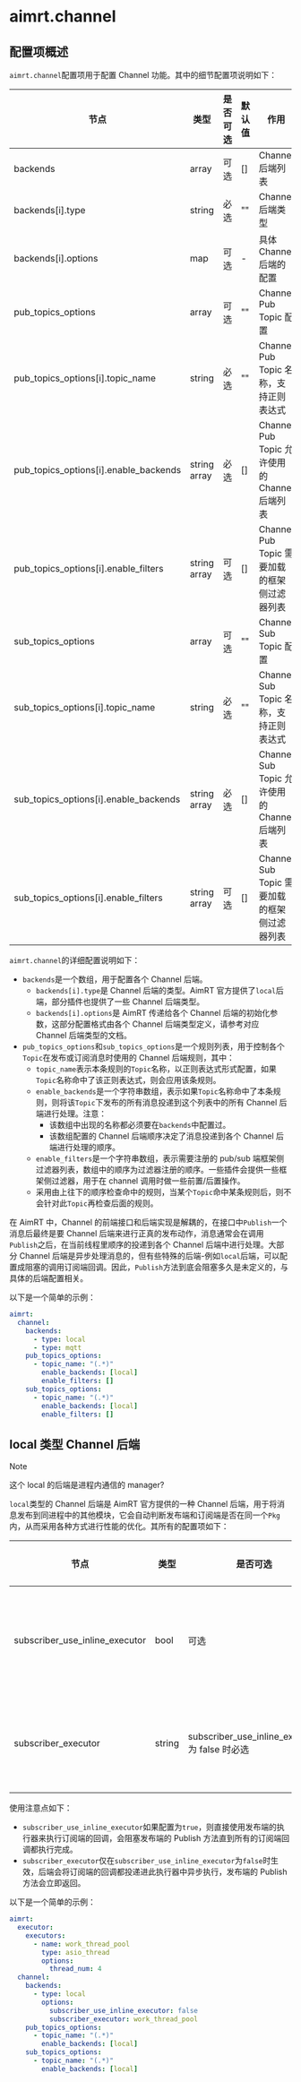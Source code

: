 # aimrt.channel

## 配置项概述

`aimrt.channel`配置项用于配置 Channel 功能。其中的细节配置项说明如下：

| 节点                                  | 类型         | 是否可选 | 默认值 | 作用                                          |
| ------------------------------------- | ------------ | -------- | ------ | --------------------------------------------- |
| backends                              | array        | 可选     | []     | Channel 后端列表                              |
| backends[i].type                      | string       | 必选     | ""     | Channel 后端类型                              |
| backends[i].options                   | map          | 可选     | -      | 具体 Channel 后端的配置                       |
| pub_topics_options                    | array        | 可选     | ""     | Channel Pub Topic 配置                        |
| pub_topics_options[i].topic_name      | string       | 必选     | ""     | Channel Pub Topic 名称，支持正则表达式        |
| pub_topics_options[i].enable_backends | string array | 必选     | []     | Channel Pub Topic 允许使用的 Channel 后端列表 |
| pub_topics_options[i].enable_filters  | string array | 可选     | []     | Channel Pub Topic 需要加载的框架侧过滤器列表  |
| sub_topics_options                    | array        | 可选     | ""     | Channel Sub Topic 配置                        |
| sub_topics_options[i].topic_name      | string       | 必选     | ""     | Channel Sub Topic 名称，支持正则表达式        |
| sub_topics_options[i].enable_backends | string array | 必选     | []     | Channel Sub Topic 允许使用的 Channel 后端列表 |
| sub_topics_options[i].enable_filters  | string array | 可选     | []     | Channel Sub Topic 需要加载的框架侧过滤器列表  |

`aimrt.channel`的详细配置说明如下：

- `backends`是一个数组，用于配置各个 Channel 后端。
  - `backends[i].type`是 Channel 后端的类型。AimRT 官方提供了`local`后端，部分插件也提供了一些 Channel 后端类型。
  - `backends[i].options`是 AimRT 传递给各个 Channel 后端的初始化参数，这部分配置格式由各个 Channel 后端类型定义，请参考对应 Channel 后端类型的文档。
- `pub_topics_options`和`sub_topics_options`是一个规则列表，用于控制各个`Topic`在发布或订阅消息时使用的 Channel 后端规则，其中：
  - `topic_name`表示本条规则的`Topic`名称，以正则表达式形式配置，如果`Topic`名称命中了该正则表达式，则会应用该条规则。
  - `enable_backends`是一个字符串数组，表示如果`Topic`名称命中了本条规则，则将该`Topic`下发布的所有消息投递到这个列表中的所有 Channel 后端进行处理。注意：
    - 该数组中出现的名称都必须要在`backends`中配置过。
    - 该数组配置的 Channel 后端顺序决定了消息投递到各个 Channel 后端进行处理的顺序。
  - `enable_filters`是一个字符串数组，表示需要注册的 pub/sub 端框架侧过滤器列表，数组中的顺序为过滤器注册的顺序。一些插件会提供一些框架侧过滤器，用于在 channel 调用时做一些前置/后置操作。
  - 采用由上往下的顺序检查命中的规则，当某个`Topic`命中某条规则后，则不会针对此`Topic`再检查后面的规则。

在 AimRT 中，Channel 的前端接口和后端实现是解耦的，在接口中`Publish`一个消息后最终是要 Channel 后端来进行正真的发布动作，消息通常会在调用`Publish`之后，在当前线程里顺序的投递到各个 Channel 后端中进行处理。大部分 Channel 后端是异步处理消息的，但有些特殊的后端-例如`local`后端，可以配置成阻塞的调用订阅端回调。因此，`Publish`方法到底会阻塞多久是未定义的，与具体的后端配置相关。

以下是一个简单的示例：

```yaml
aimrt:
  channel:
    backends:
      - type: local
      - type: mqtt
    pub_topics_options:
      - topic_name: "(.*)"
        enable_backends: [local]
        enable_filters: []
    sub_topics_options:
      - topic_name: "(.*)"
        enable_backends: [local]
        enable_filters: []
```

## local 类型 Channel 后端

> [!note]
> 这个 local 的后端是进程内通信的 manager?

`local`类型的 Channel 后端是 AimRT 官方提供的一种 Channel 后端，用于将消息发布到同进程中的其他模块，它会自动判断发布端和订阅端是否在同一个`Pkg`内，从而采用各种方式进行性能的优化。其所有的配置项如下：

| 节点                           | 类型   | 是否可选                                       | 默认值 | 作用                             |
| ------------------------------ | ------ | ---------------------------------------------- | ------ | -------------------------------- |
| subscriber_use_inline_executor | bool   | 可选                                           | true   | 订阅端回调是否使用 inline 执行器 |
| subscriber_executor            | string | subscriber_use_inline_executor 为 false 时必选 | ""     | 订阅端回调使用的执行器名称       |

使用注意点如下：

- `subscriber_use_inline_executor`如果配置为`true`，则直接使用发布端的执行器来执行订阅端的回调，会阻塞发布端的 Publish 方法直到所有的订阅端回调都执行完成。
- `subscriber_executor`仅在`subscriber_use_inline_executor`为`false`时生效，后端会将订阅端的回调都投递进此执行器中异步执行，发布端的 Publish 方法会立即返回。

以下是一个简单的示例：

```yaml
aimrt:
  executor:
    executors:
      - name: work_thread_pool
        type: asio_thread
        options:
          thread_num: 4
  channel:
    backends:
      - type: local
        options:
          subscriber_use_inline_executor: false
          subscriber_executor: work_thread_pool
    pub_topics_options:
      - topic_name: "(.*)"
        enable_backends: [local]
    sub_topics_options:
      - topic_name: "(.*)"
        enable_backends: [local]
```
